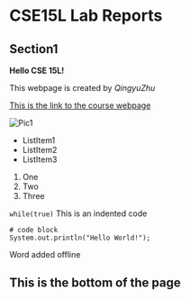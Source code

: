 # CSE15L Lab Reports

## Section1

**Hello CSE 15L!**

This webpage is created by *QingyuZhu*

[This is the link to the course webpage](https://sites.google.com/eng.ucsd.edu/cse-15l-spring-2022/home?authuser=0)

![Pic1](https://media.istockphoto.com/photos/programming-source-code-abstract-background-picture-id1047259374?k=20&m=1047259374&s=612x612&w=0&h=pt3XbBvrmiYgoYmVzsaUeXtV8vw_jJI9Ly8P7AL6Qig=)

* ListItem1
* ListItem2
* ListItem3

1. One
2. Two
3. Three

` while(true) ` This is an indented code

```
# code block
System.out.println("Hello World!");
```
Word added offline

This is the bottom of the page
---
